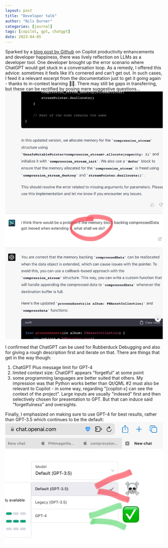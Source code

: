 ```yaml
---
layout: post
title: "Developer talk"
author: "Nils Durner"
categories: [journal]
tags: [copilot, gpt, chatgpt]
date: 2023-04-05
---
```


Sparked by a [blog post by Github](https://github.blog/2022-09-07-research-quantifying-github-copilots-impact-on-developer-productivity-and-happiness/) on Copilot productivity enhancements and developer happiness, there was lively reflection on LLMs as a developer tool. One developer brought up the error scenario where ChatGPT would get stuck in a conversation loop. As a remedy, I offered this advice: sometimes it feels like it’s cornered and can’t get out. In such cases, I feed it a relevant excerpt from the documentation just to get it going again - thanks to in-context learning 💪🏻. There may still be gaps in transferring, but these can be rectified by posing mere suggestive questions...
![To GPT: what shall we do?](assets/img/chatgpt-coding-stuck.jpg)

I confirmed that ChatGPT can be used for Rubberduck Debugging and also for giving a rough description first and iterate on that. There are things that get in the way though:
1. ChatGPT Plus message limit for GPT-4
1. limited context size: ChatGPT appears "forgetful" at some point
1. some programming languages are better suited that others. My impression was that Python works better than Qt/QML
#2 must also be relevant to Copilot - in some way, regarding "[copilot-x] can see the context of the project". Large inputs are usually "indexed" first and then selectively chosen for presentation to GPT. But that can induce said "forgetfulness" and oversights.

Finally, I emphasized on making sure to use GPT-4 for best results, rather than GPT-3.5 which continues to be the default:
![Defaults are not your friends](assets/img/chatgpt-default.jpg)